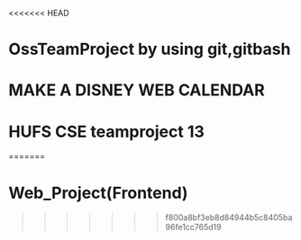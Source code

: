 <<<<<<< HEAD
# OssTeamProject by using git,gitbash
# MAKE  A DISNEY WEB CALENDAR
# HUFS CSE teamproject 13
=======
# Web_Project(Frontend)
>>>>>>> f800a8bf3eb8d84944b5c8405ba96fe1cc765d19
